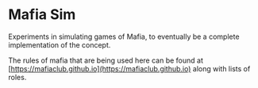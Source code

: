 # Mafia Sim
Experiments in simulating games of Mafia, to eventually be a complete
implementation of the concept.

The rules of mafia that are being used here can be found at
[https://mafiaclub.github.io](https://mafiaclub.github.io)
along with lists of roles.
